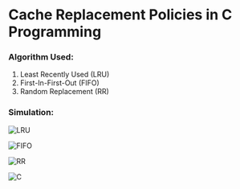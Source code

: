 # Cache Replacement Policies in C Programming

### Algorithm Used:
1. Least Recently Used (LRU)
2. First-In-First-Out (FIFO)
3. Random Replacement (RR)

### Simulation:
![LRU](https://github.com/user-attachments/assets/682c0ec4-506b-4459-980e-f786f8d39344)

![FIFO](https://github.com/user-attachments/assets/b67aa081-f49c-4559-88f0-2d939d86bd0a)

![RR](https://github.com/user-attachments/assets/749acefe-05c2-4d66-a905-df7dbef9db0e)

![C](https://img.shields.io/badge/language-C-blue)
